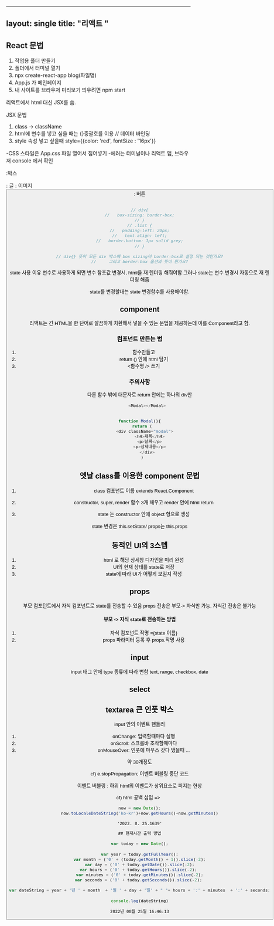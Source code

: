 
---
layout: single
title:  "리액트 "
---

## React 문법

1. 작업용 폴더 만들기
2. 폴더에서 터미널 열기
3. npx create-react-app blog(파일명)  
4. App.js 가 메인페이지
5. 내 사이트를 브라우저 미리보기 띄우려면 npm start


리액트에서 html 대신 JSX를 씀.


JSX 문법

1. class -> className
2. html에 변수를 넣고 싶을 때는 {}중괄호를 이용 // 데이터 바인딩
3. style 속성 넣고 싶을때 style={{color: 'red', fontSize : '16px'}}

-CSS 스타일은 App.css 파일 열어서 집어넣기
-에러는 터미널이나 리액트 앱, 브라우저 console 에서 확인

<div> :박스
<p>: 글
<img>: 이미지 
<button>: 버튼


```javascript

// div{
//   box-sizing: border-box;
// }
// .list {
//   padding-left: 20px;
//   text-align: left;
//   border-bottom: 1px solid grey;
// }

// div{} 뜻이 모든 div 박스에 box sizing이 border-box로 설정 되는 것인가요?
//     그리고 border-box 옵션의 뜻이 뭔가요?
```

state 사용 이유
변수로 사용하게 되면 변수 참조값 변경시, html을 재 렌더링 해줘야함
그러나 state는 변수 변경시 자동으로 재 렌더링 해줌

state를 변경할대는 state 변경함수를 사용해야함.

## component

리액트는 긴 HTML을 한 단어로 깔끔하게 치환해서 넣을 수 있는 문법을 제공하는데 이를 Component라고 함.


### 컴포넌트 만든는 법
1. 함수만들고
2. return () 안에 html 담기
3. <함수명 /> 쓰기


### 주의사항
다른 함수 밖에 대문자로
return 안에는 하나의 div만 



```javascript
      <Modal></Modal>


function Modal(){
  return (
    <div className="modal">
        <h4>제목</h4>
        <p>날짜</p>
        <p>상세내용</p>
      </div>
  )
```

## 엣날 class를 이용한 component 문법

1. class 컴포넌트 이름 extends React.Component

2. constructor, super, render 함수 3개 채우고 render 안에 html return

3. state 는 constructor 안에 object 형으로 생성

state 변경은 this.setState/ props는 this.props



## 동적인 UI의 3스텝

1. html 로 해당 상세창 디자인을 미리 완성
2. UI의 현재 상태를 state로 저장
3. state에 따라 UI가 어떻게 보일지 작성


## props

부모 컴포턴트에서 자식 컴포넌트로 state를 전송할 수 있음
props 전송은 부모-> 자식만 가능, 자식간 전송은 불가능

#### 부모 -> 자식 state로 전송하는 방법
1. 자식 컴포넌트 작명 ={state 이름}
2. props 파라미터 등록 후 props.작명 사용



## input

input 태그 안에 type 종류에 따라 변함
text, range, checkbox, date


## select 

## textarea 큰 인풋 박스

input 안의 이벤트 핸들러
1. onChange: 입력할때마다 실행
2. onScroll: 스크롤바 조작할때마다
3. onMouseOver: 인풋에 마우스 갖다 댔을때
...

약 30개정도


cf) e.stopPropagation;
이벤트 버블링 중단 코드

이벤트 버블링 : 하위 html의 이벤트가 상위요소로 퍼지는 현상

cf) html 공백 삽입
=> &nbsp;


```javascript
now = new Date();
now.toLocaleDateString('ko-kr')+now.getHours()+now.getMinutes()
```




    '2022. 8. 25.1639'




```javascript
## 현재시간 출력 방법

var today = new Date();

var year = today.getFullYear();
var month = ('0' + (today.getMonth() + 1)).slice(-2);
var day = ('0' + today.getDate()).slice(-2);
var hours = ('0' + today.getHours()).slice(-2); 
var minutes = ('0' + today.getMinutes()).slice(-2);
var seconds = ('0' + today.getSeconds()).slice(-2); 

var dateString = year + '년 ' + month  + '월 ' + day + '일' + " "+ hours + ':' + minutes  + ':' + seconds;

console.log(dateString)
```

    2022년 08월 25일 16:46:13

